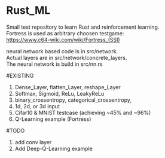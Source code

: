 # Rust_ML

Small test repository to learn Rust and reinforcement learning.  
Fortress is used as arbitrary choosen testgame:  
https://www.c64-wiki.com/wiki/Fortress_(SSI)

neural network based code is in src/network.  
Actual layers are in src/network/concrete_layers.  
The neural network is build in src/nn.rs  

#EXISTING
1) Dense_Layer, flatten_Layer, reshape_Layer
2) Softmax, Sigmoid, ReLu, LeakyReLu
3) binary_crossentropy, categorical_crossentropy,
4) 1d, 2d, or 3d input
5) Cifar10 & MNIST testcase (achieving ~45% and ~96%)
6) Q-Learning example (Fortress)


#TODO
1) add conv layer
2) Add Deep-Q-Learning example
